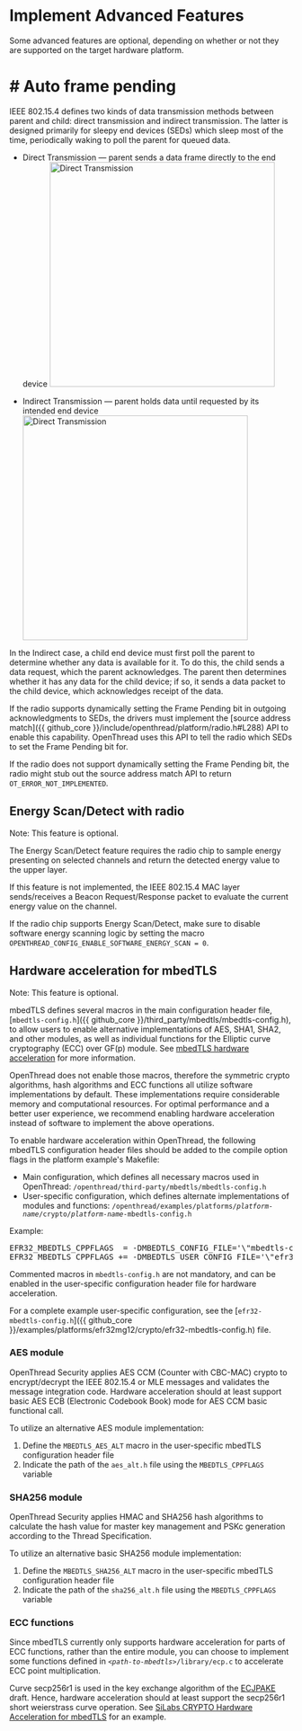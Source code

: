 

# Implement Advanced Features

Some advanced features are optional, depending on whether or not they are
supported on the target hardware platform.

# # Auto frame pending

IEEE 802.15.4 defines two kinds of data transmission methods between parent and
child: direct transmission and indirect transmission. The latter is designed
primarily for sleepy end devices (SEDs) which sleep most of the time,
periodically waking to poll the parent for queued data.

*  Direct Transmission — parent sends a data frame directly to the end device
    <img src="/guides/images/ot-auto-frame-direct.png" srcset="/guides/images/ot-auto-frame-direct.png 1x, /guides/images/ot-auto-frame-direct_2x.png 2x" border="0" alt="Direct Transmission" width="400" />

*   Indirect Transmission — parent holds data until requested by its intended end device
    <img src="/guides/images/ot-auto-frame-indirect.png" srcset="/guides/images/ot-auto-frame-indirect.png 1x, /guides/images/ot-auto-frame-indirect_2x.png 2x" border="0" alt="Direct Transmission" width="400" />

In the Indirect case, a child end device must first poll the parent to determine
whether any data is available for it. To do this, the child sends a data
request, which the parent acknowledges. The parent then determines whether it
has any data for the child device; if so, it sends a data packet to the child
device, which acknowledges receipt of the data.

If the radio supports dynamically setting the Frame Pending bit in outgoing
acknowledgments to SEDs, the drivers must implement the
[source address match]({{ github_core }}/include/openthread/platform/radio.h#L288)
API to enable this capability. OpenThread uses this API to tell the radio which
SEDs to set the Frame Pending bit for.

If the radio does not support dynamically setting the Frame Pending bit, the
radio might stub out the source address match API to return
`OT_ERROR_NOT_IMPLEMENTED`.

<h2 class="numbered">Energy Scan/Detect with radio</h2>

Note: This feature is optional.

The Energy Scan/Detect feature requires the radio chip to sample energy
presenting on selected channels and return the detected energy value to the
upper layer.

If this feature is not implemented, the IEEE 802.15.4 MAC layer
sends/receives a Beacon Request/Response packet to evaluate the current
energy value on the channel.

If the radio chip supports Energy Scan/Detect, make sure to disable software
energy scanning logic by setting the macro
`OPENTHREAD_CONFIG_ENABLE_SOFTWARE_ENERGY_SCAN = 0`.

<h2 class="numbered">Hardware acceleration for mbedTLS</h2>

Note: This feature is optional.

mbedTLS defines several macros in the main configuration header file,
[`mbedtls-config.h`]({{ github_core }}/third_party/mbedtls/mbedtls-config.h),
to allow users to enable alternative implementations of AES, SHA1, SHA2, and
other modules, as well as individual functions for the Elliptic curve
cryptography (ECC) over GF(p) module. See
[mbedTLS hardware acceleration](https://docs.mbed.com/docs/mbed-os-handbook/en/latest/advanced/tls_hardware_acceleration/)
for more information.

OpenThread does not enable those macros, therefore the symmetric crypto
algorithms, hash algorithms and ECC functions all utilize software
implementations by default. These implementations require considerable memory
and computational resources. For optimal performance and a better user
experience, we recommend enabling hardware acceleration instead of software to
implement the above operations.

To enable hardware acceleration within OpenThread, the following mbedTLS
configuration header files should be added to the compile option flags in the
platform example's Makefile:

-   Main configuration, which defines all necessary macros used in OpenThread:
    `/openthread/third-party/mbedtls/mbedtls-config.h`
-   User-specific configuration, which defines alternate implementations of
    modules and functions: <code>/openthread/examples/platforms/<var>platform-name</var>/crypto/<var>platform-name</var>-mbedtls-config.h</code>

Example:

<pre class="devsite-click-to-copy">
EFR32_MBEDTLS_CPPFLAGS  = -DMBEDTLS_CONFIG_FILE='\"mbedtls-config.h\"'
EFR32_MBEDTLS_CPPFLAGS += -DMBEDTLS_USER_CONFIG_FILE='\"efr32-mbedtls-config.h\"'
</pre>

Commented macros in `mbedtls-config.h` are not mandatory, and can be enabled in
the user-specific configuration header file for hardware acceleration.

For a complete example user-specific configuration, see the
[`efr32-mbedtls-config.h`]({{ github_core }}/examples/platforms/efr32mg12/crypto/efr32-mbedtls-config.h)
file.

### AES module

OpenThread Security applies AES CCM (Counter with CBC-MAC) crypto to
encrypt/decrypt the IEEE 802.15.4 or MLE messages and validates the message
integration code. Hardware acceleration should at least support basic AES ECB
(Electronic Codebook Book) mode for AES CCM basic functional call.

To utilize an alternative AES module implementation:

1.  Define the `MBEDTLS_AES_ALT` macro in the user-specific mbedTLS
    configuration header file
1.  Indicate the path of the `aes_alt.h` file using the `MBEDTLS_CPPFLAGS`
    variable

### SHA256 module

OpenThread Security applies HMAC and SHA256 hash algorithms to calculate the
hash value for master key management and PSKc generation according to the Thread
Specification.

To utilize an alternative basic SHA256 module implementation:

1.  Define the `MBEDTLS_SHA256_ALT` macro in the user-specific mbedTLS
    configuration header file
1.  Indicate the path of the `sha256_alt.h` file using the `MBEDTLS_CPPFLAGS`
    variable

### ECC functions

Since mbedTLS currently only supports hardware acceleration for parts of ECC
functions, rather than the entire module, you can choose to implement some
functions defined in
<code><var>&lt;path-to-mbedtls&gt;</var>/library/ecp.c</code> to accelerate ECC
point multiplication.

Curve secp256r1 is used in the key exchange algorithm of the
[ECJPAKE](https://tools.ietf.org/html/draft-cragie-tls-ecjpake-00) draft. Hence,
hardware acceleration should at least support the secp256r1 short weierstrass
curve operation. See [SiLabs CRYPTO Hardware Acceleration for
mbedTLS](https://siliconlabs.github.io/Gecko_SDK_Doc/mbedtls/html/group__sl__crypto.html)
for an example.




